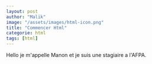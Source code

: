```yaml
---
layout: post
author: "Malik"
image: "/assets/images/html-icon.png"
title: "Commencer Html"
categorie: html
tags: [html]
---
```

Hello je m'appelle Manon et je suis une stagiaire a l'AFPA.
